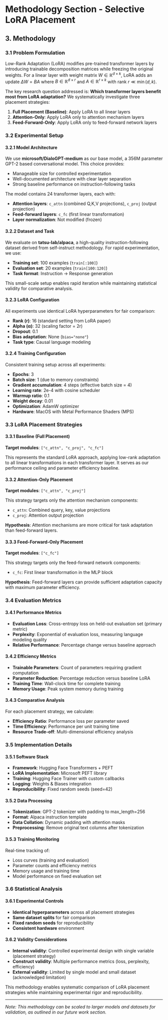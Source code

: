 # Methodology Section - Selective LoRA Placement

## 3. Methodology

### 3.1 Problem Formulation

Low-Rank Adaptation (LoRA) modifies pre-trained transformer layers by introducing trainable decomposition matrices while freezing the original weights. For a linear layer with weight matrix $W \in \mathbb{R}^{d \times k}$, LoRA adds an update $\Delta W = BA$ where $B \in \mathbb{R}^{d \times r}$ and $A \in \mathbb{R}^{r \times k}$ with rank $r \ll \min(d,k)$.

The key research question addressed is: **Which transformer layers benefit most from LoRA adaptation?** We systematically investigate three placement strategies:

1. **Full Placement (Baseline)**: Apply LoRA to all linear layers
2. **Attention-Only**: Apply LoRA only to attention mechanism layers  
3. **Feed-Forward-Only**: Apply LoRA only to feed-forward network layers

### 3.2 Experimental Setup

#### 3.2.1 Model Architecture
We use **microsoft/DialoGPT-medium** as our base model, a 356M parameter GPT-2 based conversational model. This choice provides:
- Manageable size for controlled experimentation
- Well-documented architecture with clear layer separation
- Strong baseline performance on instruction-following tasks

The model contains 24 transformer layers, each with:
- **Attention layers**: `c_attn` (combined Q,K,V projections), `c_proj` (output projection)
- **Feed-forward layers**: `c_fc` (first linear transformation)
- **Layer normalization**: Not modified (frozen)

#### 3.2.2 Dataset and Task
We evaluate on **tatsu-lab/alpaca**, a high-quality instruction-following dataset derived from self-instruct methodology. For rapid experimentation, we use:
- **Training set**: 100 examples (`train[:100]`)
- **Evaluation set**: 20 examples (`train[100:120]`)
- **Task format**: Instruction → Response generation

This small-scale setup enables rapid iteration while maintaining statistical validity for comparative analysis.

#### 3.2.3 LoRA Configuration
All experiments use identical LoRA hyperparameters for fair comparison:
- **Rank (r)**: 16 (standard setting from LoRA paper)
- **Alpha (α)**: 32 (scaling factor = 2r)
- **Dropout**: 0.1 
- **Bias adaptation**: None (`bias="none"`)
- **Task type**: Causal language modeling

#### 3.2.4 Training Configuration
Consistent training setup across all experiments:
- **Epochs**: 3
- **Batch size**: 1 (due to memory constraints)
- **Gradient accumulation**: 4 steps (effective batch size = 4)
- **Learning rate**: 2e-4 with cosine scheduler
- **Warmup ratio**: 0.1
- **Weight decay**: 0.01
- **Optimization**: AdamW optimizer
- **Hardware**: MacOS with Metal Performance Shaders (MPS)

### 3.3 LoRA Placement Strategies

#### 3.3.1 Baseline (Full Placement)
**Target modules**: `["c_attn", "c_proj", "c_fc"]`

This represents the standard LoRA approach, applying low-rank adaptation to all linear transformations in each transformer layer. It serves as our performance ceiling and parameter efficiency baseline.

#### 3.3.2 Attention-Only Placement  
**Target modules**: `["c_attn", "c_proj"]`

This strategy targets only the attention mechanism components:
- `c_attn`: Combined query, key, value projections
- `c_proj`: Attention output projection

**Hypothesis**: Attention mechanisms are more critical for task adaptation than feed-forward layers.

#### 3.3.3 Feed-Forward-Only Placement
**Target modules**: `["c_fc"]`

This strategy targets only the feed-forward network components:
- `c_fc`: First linear transformation in the MLP block

**Hypothesis**: Feed-forward layers can provide sufficient adaptation capacity with maximum parameter efficiency.

### 3.4 Evaluation Metrics

#### 3.4.1 Performance Metrics
- **Evaluation Loss**: Cross-entropy loss on held-out evaluation set (primary metric)
- **Perplexity**: Exponential of evaluation loss, measuring language modeling quality
- **Relative Performance**: Percentage change versus baseline approach

#### 3.4.2 Efficiency Metrics
- **Trainable Parameters**: Count of parameters requiring gradient computation
- **Parameter Reduction**: Percentage reduction versus baseline LoRA
- **Training Time**: Wall-clock time for complete training
- **Memory Usage**: Peak system memory during training

#### 3.4.3 Comparative Analysis
For each placement strategy, we calculate:
- **Efficiency Ratio**: Performance loss per parameter saved
- **Time Efficiency**: Performance per unit training time
- **Resource Trade-off**: Multi-dimensional efficiency analysis

### 3.5 Implementation Details

#### 3.5.1 Software Stack
- **Framework**: Hugging Face Transformers + PEFT
- **LoRA Implementation**: Microsoft PEFT library
- **Training**: Hugging Face Trainer with custom callbacks
- **Logging**: Weights & Biases integration
- **Reproducibility**: Fixed random seeds (seed=42)

#### 3.5.2 Data Processing
- **Tokenization**: GPT-2 tokenizer with padding to max_length=256
- **Format**: Alpaca instruction template
- **Data Collation**: Dynamic padding with attention masks
- **Preprocessing**: Remove original text columns after tokenization

#### 3.5.3 Training Monitoring
Real-time tracking of:
- Loss curves (training and evaluation)
- Parameter counts and efficiency metrics
- Memory usage and training time
- Model performance on fixed evaluation set

### 3.6 Statistical Analysis

#### 3.6.1 Experimental Controls
- **Identical hyperparameters** across all placement strategies
- **Same dataset splits** for fair comparison
- **Fixed random seeds** for reproducibility
- **Consistent hardware** environment

#### 3.6.2 Validity Considerations
- **Internal validity**: Controlled experimental design with single variable (placement strategy)
- **Construct validity**: Multiple performance metrics (loss, perplexity, efficiency)
- **External validity**: Limited by single model and small dataset (acknowledged limitation)

This methodology enables systematic comparison of LoRA placement strategies while maintaining experimental rigor and reproducibility.

---

*Note: This methodology can be scaled to larger models and datasets for validation, as outlined in our future work section.* 